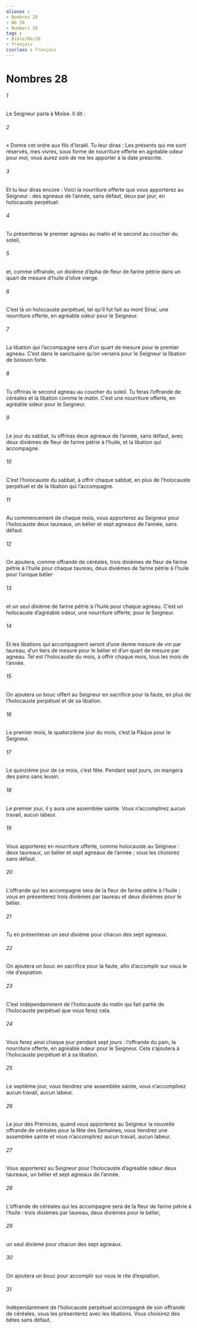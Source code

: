 ```yaml
---
aliases : 
- Nombres 28
- Nb 28
- Numbers 28
tags : 
- Bible/Nb/28
- français
cssclass : français
---
```


# Nombres 28

###### 1
Le Seigneur parla à Moïse. Il dit :
###### 2
« Donne cet ordre aux fils d’Israël. Tu leur diras : Les présents qui me sont réservés, mes vivres, sous forme de nourriture offerte en agréable odeur pour moi, vous aurez soin de me les apporter à la date prescrite.
###### 3
Et tu leur diras encore : Voici la nourriture offerte que vous apporterez au Seigneur : des agneaux de l’année, sans défaut, deux par jour, en holocauste perpétuel.
###### 4
Tu présenteras le premier agneau au matin et le second au coucher du soleil,
###### 5
et, comme offrande, un dixième d’épha de fleur de farine pétrie dans un quart de mesure d’huile d’olive vierge.
###### 6
C’est là un holocauste perpétuel, tel qu’il fut fait au mont Sinaï, une nourriture offerte, en agréable odeur pour le Seigneur.
###### 7
La libation qui l’accompagne sera d’un quart de mesure pour le premier agneau. C’est dans le sanctuaire qu’on versera pour le Seigneur la libation de boisson forte.
###### 8
Tu offriras le second agneau au coucher du soleil. Tu feras l’offrande de céréales et la libation comme le matin. C’est une nourriture offerte, en agréable odeur pour le Seigneur.
###### 9
Le jour du sabbat, tu offriras deux agneaux de l’année, sans défaut, avec deux dixièmes de fleur de farine pétrie à l’huile, et la libation qui accompagne.
###### 10
C’est l’holocauste du sabbat, à offrir chaque sabbat, en plus de l’holocauste perpétuel et de la libation qui l’accompagne.
###### 11
Au commencement de chaque mois, vous apporterez au Seigneur pour l’holocauste deux taureaux, un bélier et sept agneaux de l’année, sans défaut.
###### 12
On ajoutera, comme offrande de céréales, trois dixièmes de fleur de farine pétrie à l’huile pour chaque taureau, deux dixièmes de farine pétrie à l’huile pour l’unique bélier
###### 13
et un seul dixième de farine pétrie à l’huile pour chaque agneau. C’est un holocauste d’agréable odeur, une nourriture offerte, pour le Seigneur.
###### 14
Et les libations qui accompagnent seront d’une demie mesure de vin par taureau, d’un tiers de mesure pour le bélier et d’un quart de mesure par agneau. Tel est l’holocauste du mois, à offrir chaque mois, tous les mois de l’année.
###### 15
On ajoutera un bouc offert au Seigneur en sacrifice pour la faute, en plus de l’holocauste perpétuel et de sa libation.
###### 16
Le premier mois, le quatorzième jour du mois, c’est la Pâque pour le Seigneur.
###### 17
Le quinzième jour de ce mois, c’est fête. Pendant sept jours, on mangera des pains sans levain.
###### 18
Le premier jour, il y aura une assemblée sainte. Vous n’accomplirez aucun travail, aucun labeur.
###### 19
Vous apporterez en nourriture offerte, comme holocauste au Seigneur : deux taureaux, un bélier et sept agneaux de l’année ; vous les choisirez sans défaut.
###### 20
L’offrande qui les accompagne sera de la fleur de farine pétrie à l’huile ; vous en présenterez trois dixièmes par taureau et deux dixièmes pour le bélier.
###### 21
Tu en présenteras un seul dixième pour chacun des sept agneaux.
###### 22
On ajoutera un bouc en sacrifice pour la faute, afin d’accomplir sur vous le rite d’expiation.
###### 23
C’est indépendamment de l’holocauste du matin qui fait partie de l’holocauste perpétuel que vous ferez cela.
###### 24
Vous ferez ainsi chaque jour pendant sept jours : l’offrande du pain, la nourriture offerte, en agréable odeur pour le Seigneur. Cela s’ajoutera à l’holocauste perpétuel et à sa libation.
###### 25
Le septième jour, vous tiendrez une assemblée sainte, vous n’accomplirez aucun travail, aucun labeur.
###### 26
Le jour des Prémices, quand vous apporterez au Seigneur la nouvelle offrande de céréales pour la fête des Semaines, vous tiendrez une assemblée sainte et vous n’accomplirez aucun travail, aucun labeur.
###### 27
Vous apporterez au Seigneur pour l’holocauste d’agréable odeur deux taureaux, un bélier et sept agneaux de l’année.
###### 28
L’offrande de céréales qui les accompagne sera de la fleur de farine pétrie à l’huile : trois dixièmes par taureau, deux dixièmes pour le bélier,
###### 29
un seul dixième pour chacun des sept agneaux.
###### 30
On ajoutera un bouc pour accomplir sur vous le rite d’expiation.
###### 31
Indépendamment de l’holocauste perpétuel accompagné de son offrande de céréales, vous les présenterez avec les libations. Vous choisirez des bêtes sans défaut.
